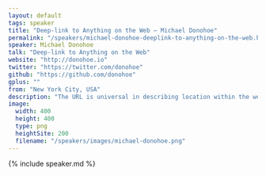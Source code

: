 ```yaml
---
layout: default
tags: speaker
title: "Deep-link to Anything on the Web – Michael Donohoe"
permalink: "/speakers/michael-donohoe-deeplink-to-anything-on-the-web.html"
speaker: Michael Donohoe
talk: "Deep-link to Anything on the Web"
website: "http://donohoe.io"
twitter: "https://twitter.com/donohoe"
github: "https://github.com/donohoe"
gplus: ""
from: "New York City, USA"
description: "The URL is universal in describing location within the web. Sadly linking within documents has been a start-stop process. The trusty Anchor tag is robust but very much a manual and time-intensive task. In publishing there is a huge level of complexity and over-head when you try to maintain unique anchor links when text is subject to change (developing stories, corrections, edits). As we see more single-page articles, especially long-form, this is a growing concern. Luckily there are number of flexible, fault-tolerant, dynamic solutions we can use and extend and have applications with annotation, commenting, sharing and highlighting."
image: 
  width: 400
  height: 400
  type: png
  heightSite: 200
  filename: "/speakers/images/michael-donohoe.png"
---
```


{% include speaker.md %}
